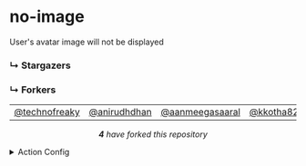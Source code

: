 # no-image
User's avatar image will not be displayed

### ↳ Stargazers

<!-- REPOSITORY_STARS:START -->

<!-- REPOSITORY_STARS:END -->

### ↳ Forkers

<!-- REPOSITORY_FORKS:START -->
<table><tbody><tr><td align="center"><a href="https://github.com/technofreaky" rel="nofollow">@technofreaky</a> </td><td align="center"><a href="https://github.com/anirudhdhan" rel="nofollow">@anirudhdhan</a> </td><td align="center"><a href="https://github.com/aanmeegasaaral" rel="nofollow">@aanmeegasaaral</a> </td><td align="center"><a href="https://github.com/kkotha82" rel="nofollow">@kkotha82</a> </td></tr></tbody></table><p align="center"><i><b>4</b> have forked this repository</i></p>
<!-- REPOSITORY_FORKS:END -->


<details>
    <summary>Action Config</summary>
    
```yml
- name: "🐔  Update Repository Roster"
  uses: "varunsridharan/action-repository-roster@main"
  with:
    STARS_OUTPUT_STYLE: "no-image"
    FORK_OUTPUT_STYLE: "no-image"
  env:
    GITHUB_TOKEN: ${{ secrets.GITHUB_TOKEN }}
```

</details>